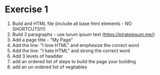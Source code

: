 # Exercise 1

1. Build and HTML file (include all base html elements - NO SHORTCUTS!!!)
2. Build 2 paragraphs - use lurum ipsum text (https://pirateipsum.me/)
3. Add a page title - "My Page"
4. Add the line: "I love HTML" and emphesize the correct word
5. Add the line: "I hate HTML" and strong the correct word
6. Add 3 levels of headder
7. add an ordered list of steps to build the page your building
8. add an un ordered list of vegitables
